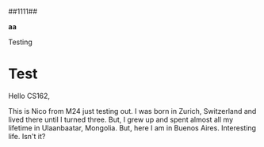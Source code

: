##1111##


**aa**

Testing
# Test
Hello CS162,

This is Nico from M24 just testing out. I was born in Zurich, Switzerland and lived there until I turned three. But, I grew up and spent almost all my lifetime in Ulaanbaatar, Mongolia. But, here I am in Buenos Aires. Interesting life. Isn't it?
